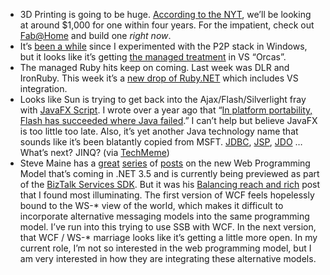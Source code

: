 -   3D Printing is going to be huge. [According to the
    NYT](http://www.nytimes.com/2007/05/07/technology/07copy.html?_r=1&oref=slogin),
    we’ll be looking at around \$1,000 for one within four years. For
    the impatient, check out <Fab@Home> and build one *right now*.
-   It’s [been a
    while](http://devhawk.net/2003/12/18/p2p-revisited/) since I
    experimented with the P2P stack in Windows, but it looks like it’s
    getting [the managed
    treatment](http://blogs.msdn.com/p2p/archive/2007/03/12/writing-peer-to-peer-applications-using-net-part-1-pnrp.aspx)
    in VS “Orcas”.
-   The managed Ruby hits keep on coming. Last week was DLR and
    IronRuby. This week it’s a [new drop of
    Ruby.NET](http://plas.fit.qut.edu.au/Ruby.NET/) which includes VS
    integration.
-   Looks like Sun is trying to get back into the Ajax/Flash/Silverlight
    fray with [JavaFX
    Script](http://www.sun.com/aboutsun/pr/2007-05/sunflash.20070508.2.xml).
    I wrote over a year ago that “[In platform portability, Flash has
    succeeded where Java
    failed](http://devhawk.net/2006/02/03/flash-the-other-white-meat/).”
    I can’t help but believe JavaFX is too little too late. Also, it’s
    yet another Java technology name that sounds like it’s been
    blatantly copied from MSFT.
    [JDBC](http://en.wikipedia.org/wiki/JDBC),
    [JSP](http://en.wikipedia.org/wiki/JavaServer_Pages),
    [JDO](http://en.wikipedia.org/wiki/Java_Data_Objects) … What’s next?
    JINQ? (via [TechMeme](http://www.techmeme.com/070508/p27))
-   Steve Maine has a
    [great](http://hyperthink.net/blog/PermaLink,guid,163e2844-bc01-4f6c-b721-d432666ec966.aspx)
    [series](http://hyperthink.net/blog/PermaLink,guid,6a82e302-d81a-4494-91dc-f6d60b2d4190.aspx)
    of
    [posts](http://hyperthink.net/blog/PermaLink,guid,40c0cf83-27b1-49e7-8086-c57d1b5007cd.aspx)
    on the new Web Programming Model that’s coming in .NET 3.5 and is
    currently being previewed as part of the [BizTalk Services
    SDK](http://labs.biztalk.net/). But it was his [Balancing reach and
    rich](http://hyperthink.net/blog/PermaLink,guid,1d8eb9d5-2cac-4b6d-ba93-a6c40fab35e2.aspx) post
    that I found most illuminating. The first version of WCF feels
    hopelessly bound to the WS-\* view of the world, which makes it
    difficult to incorporate alternative messaging models into the same
    programming model. I’ve run into this trying to use SSB with WCF. In
    the next version, that WCF / WS-\* marriage looks like it’s getting
    a little more open. In my current role, I’m not so interested in the
    web programming model, but I am very interested in how they are
    integrating these alternative models.


